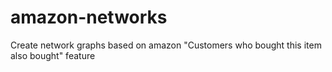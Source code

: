# amazon-networks
Create network graphs based on amazon "Customers who bought this item also bought" feature
